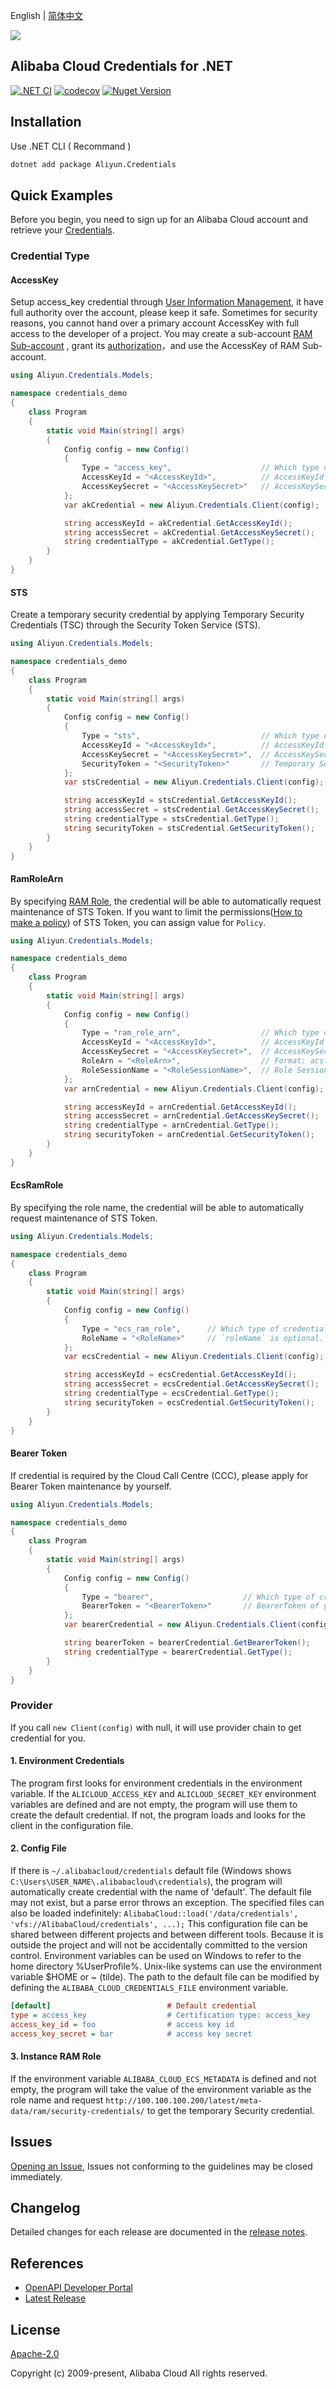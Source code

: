 English | [简体中文](./README-CN.md)

![](https://aliyunsdk-pages.alicdn.com/icons/AlibabaCloud.svg)

## Alibaba Cloud Credentials for .NET

[![.NET CI](https://github.com/aliyun/credentials-csharp/actions/workflows/ci.yml/badge.svg)](https://github.com/aliyun/credentials-csharp/actions/workflows/ci.yml)
[![codecov](https://codecov.io/gh/aliyun/credentials-csharp/graph/badge.svg?token=gZjatna6gL)](https://codecov.io/gh/aliyun/credentials-csharp)
[![Nuget Version](https://badge.fury.io/nu/Aliyun.Credentials.svg)](https://www.nuget.org/packages/Aliyun.Credentials)

## Installation

Use .NET CLI ( Recommand )

```sh
dotnet add package Aliyun.Credentials
```

## Quick Examples

Before you begin, you need to sign up for an Alibaba Cloud account and retrieve your [Credentials](https://usercenter.console.aliyun.com/#/manage/ak).

### Credential Type

#### AccessKey

Setup access_key credential through [User Information Management][ak], it have full authority over the account, please keep it safe. Sometimes for security reasons, you cannot hand over a primary account AccessKey with full access to the developer of a project. You may create a sub-account [RAM Sub-account][ram] , grant its [authorization][permissions]，and use the AccessKey of RAM Sub-account.

```csharp
using Aliyun.Credentials.Models;

namespace credentials_demo
{
    class Program
    {
        static void Main(string[] args)
        {
            Config config = new Config()
            {
                Type = "access_key",                    // Which type of credential you want
                AccessKeyId = "<AccessKeyId>",          // AccessKeyId of your account
                AccessKeySecret = "<AccessKeySecret>"   // AccessKeySecret of your account
            };
            var akCredential = new Aliyun.Credentials.Client(config);

            string accessKeyId = akCredential.GetAccessKeyId();
            string accessSecret = akCredential.GetAccessKeySecret();
            string credentialType = akCredential.GetType();
        }
    }
}
```

#### STS

Create a temporary security credential by applying Temporary Security Credentials (TSC) through the Security Token Service (STS).

```csharp
using Aliyun.Credentials.Models;

namespace credentials_demo
{
    class Program
    {
        static void Main(string[] args)
        {
            Config config = new Config()
            {
                Type = "sts",                           // Which type of credential you want
                AccessKeyId = "<AccessKeyId>",          // AccessKeyId of your account
                AccessKeySecret = "<AccessKeySecret>",  // AccessKeySecret of your account
                SecurityToken = "<SecurityToken>"       // Temporary Security Token
            };
            var stsCredential = new Aliyun.Credentials.Client(config);

            string accessKeyId = stsCredential.GetAccessKeyId();
            string accessSecret = stsCredential.GetAccessKeySecret();
            string credentialType = stsCredential.GetType();
            string securityToken = stsCredential.GetSecurityToken();
        }
    }
}
```

#### RamRoleArn

By specifying [RAM Role][RAM Role], the credential will be able to automatically request maintenance of STS Token. If you want to limit the permissions([How to make a policy][policy]) of STS Token, you can assign value for `Policy`.

```csharp
using Aliyun.Credentials.Models;

namespace credentials_demo
{
    class Program
    {
        static void Main(string[] args)
        {
            Config config = new Config()
            {
                Type = "ram_role_arn",                  // Which type of credential you want
                AccessKeyId = "<AccessKeyId>",          // AccessKeyId of your account
                AccessKeySecret = "<AccessKeySecret>",  // AccessKeySecret of your account
                RoleArn = "<RoleArn>",                  // Format: acs:ram::USER_Id:role/ROLE_NAME
                RoleSessionName = "<RoleSessionName>",  // Role Session Name
            };
            var arnCredential = new Aliyun.Credentials.Client(config);

            string accessKeyId = arnCredential.GetAccessKeyId();
            string accessSecret = arnCredential.GetAccessKeySecret();
            string credentialType = arnCredential.GetType();
            string securityToken = arnCredential.GetSecurityToken();
        }
    }
}
```

#### EcsRamRole

By specifying the role name, the credential will be able to automatically request maintenance of STS Token.

```csharp
using Aliyun.Credentials.Models;

namespace credentials_demo
{
    class Program
    {
        static void Main(string[] args)
        {
            Config config = new Config()
            {
                Type = "ecs_ram_role",      // Which type of credential you want
                RoleName = "<RoleName>"     // `roleName` is optional. It will be retrieved automatically if not set. It is highly recommended to set it up to reduce requests
            };
            var ecsCredential = new Aliyun.Credentials.Client(config);

            string accessKeyId = ecsCredential.GetAccessKeyId();
            string accessSecret = ecsCredential.GetAccessKeySecret();
            string credentialType = ecsCredential.GetType();
            string securityToken = ecsCredential.GetSecurityToken();
        }
    }
}
```

#### Bearer Token

If credential is required by the Cloud Call Centre (CCC), please apply for Bearer Token maintenance by yourself.

```csharp
using Aliyun.Credentials.Models;

namespace credentials_demo
{
    class Program
    {
        static void Main(string[] args)
        {
            Config config = new Config()
            {
                Type = "bearer",                    // Which type of credential you want
                BearerToken = "<BearerToken>"       // BearerToken of your account
            };
            var bearerCredential = new Aliyun.Credentials.Client(config);

            string bearerToken = bearerCredential.GetBearerToken();
            string credentialType = bearerCredential.GetType();
        }
    }
}
```

### Provider

If you call `new Client(config)` with null, it will use provider chain to get credential for you.

#### 1. Environment Credentials

The program first looks for environment credentials in the environment variable. If the `ALICLOUD_ACCESS_KEY` and `ALICLOUD_SECRET_KEY` environment variables are defined and are not empty, the program will use them to create the default credential. If not, the program loads and looks for the client in the configuration file.

#### 2. Config File

If there is `~/.alibabacloud/credentials` default file (Windows shows `C:\Users\USER_NAME\.alibabacloud\credentials`), the program will automatically create credential with the name of 'default'. The default file may not exist, but a parse error throws an exception. The specified files can also be loaded indefinitely: `AlibabaCloud::load('/data/credentials', 'vfs://AlibabaCloud/credentials', ...);` This configuration file can be shared between different projects and between different tools. Because it is outside the project and will not be accidentally committed to the version control. Environment variables can be used on Windows to refer to the home directory %UserProfile%. Unix-like systems can use the environment variable $HOME or ~ (tilde). The path to the default file can be modified by defining the `ALIBABA_CLOUD_CREDENTIALS_FILE` environment variable.

```ini
[default]                          # Default credential
type = access_key                  # Certification type: access_key
access_key_id = foo                # access key id
access_key_secret = bar            # access key secret
```

#### 3. Instance RAM Role

If the environment variable `ALIBABA_CLOUD_ECS_METADATA` is defined and not empty, the program will take the value of the environment variable as the role name and request `http://100.100.100.200/latest/meta-data/ram/security-credentials/` to get the temporary Security credential.

## Issues

[Opening an Issue](https://github.com/aliyun/credentials-csharp/issues/new), Issues not conforming to the guidelines may be closed immediately.

## Changelog

Detailed changes for each release are documented in the [release notes](./ChangeLog.md).

## References

* [OpenAPI Developer Portal](https://next.api.aliyun.com/)
* [Latest Release](https://github.com/aliyun/credentials-csharp)

## License

[Apache-2.0](http://www.apache.org/licenses/LICENSE-2.0)

Copyright (c) 2009-present, Alibaba Cloud All rights reserved.

[ak]: https://usercenter.console.aliyun.com/#/manage/ak
[ram]: https://ram.console.aliyun.com/users
[policy]: https://www.alibabacloud.com/help/doc-detail/28664.htm?spm=a2c63.p38356.a3.3.27a63b01khWgdh
[permissions]: https://ram.console.aliyun.com/permissions
[RAM Role]: https://ram.console.aliyun.com/#/role/list
